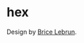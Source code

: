 # hex

<!-- badges: start -->
<!-- badges: end -->

Design by [Brice Lebrun](https://www.bricelebrun.com).

